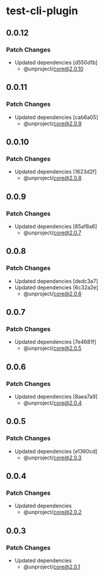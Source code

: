 # test-cli-plugin

## 0.0.12

### Patch Changes

- Updated dependencies [d550d1b]
  - @unproject/core@2.0.10

## 0.0.11

### Patch Changes

- Updated dependencies [cab6a05]
  - @unproject/core@2.0.9

## 0.0.10

### Patch Changes

- Updated dependencies [1623d2f]
  - @unproject/core@2.0.8

## 0.0.9

### Patch Changes

- Updated dependencies [85af8a6]
  - @unproject/core@2.0.7

## 0.0.8

### Patch Changes

- Updated dependencies [dedc3a7]
- Updated dependencies [6c32a2e]
  - @unproject/core@2.0.6

## 0.0.7

### Patch Changes

- Updated dependencies [7e4681f]
  - @unproject/core@2.0.5

## 0.0.6

### Patch Changes

- Updated dependencies [8aea7a9]
  - @unproject/core@2.0.4

## 0.0.5

### Patch Changes

- Updated dependencies [e1360cd]
  - @unproject/core@2.0.3

## 0.0.4

### Patch Changes

- Updated dependencies
  - @unproject/core@2.0.2

## 0.0.3

### Patch Changes

- Updated dependencies
  - @unproject/core@2.0.1
